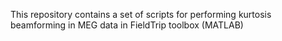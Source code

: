 This repository contains a set of scripts for performing kurtosis beamforming in MEG data in FieldTrip toolbox (MATLAB)
